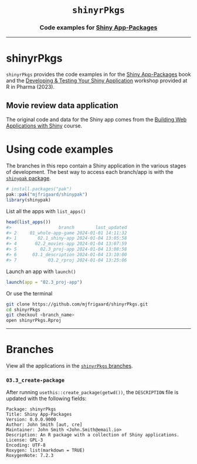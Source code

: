 <h1 align="center"> <code>shinyrPkgs</code> </h1>

<h3 align="center"> Code examples for <a href="https://mjfrigaard.github.io/shinyap/"> Shiny App-Packages </a> </h3>

<hr>

# shinyrPkgs

`shinyrPkgs` provides the code examples in for the [Shiny App-Packages](https://mjfrigaard.github.io/shiny-app-pkgs/) book and the [Developing & Testing Your Shiny Application](https://mjfrigaard.github.io/dev-test-shiny/) workshop provided at R in Pharma (2023).

## Movie review data application

The original code and data for the Shiny app comes from the [Building Web Applications with Shiny](https://rstudio-education.github.io/shiny-course/) course.

# Using code examples

The branches in this repo contain a Shiny application in the various stages of development. The best way to access each branch/app is with the [`shinypak` package](https://mjfrigaard.github.io/shinypak/). 

```r
# install.packages("pak")
pak::pak("mjfrigaard/shinypak")
library(shinypak)
```

List all the apps with `list_apps()`


```r
head(list_apps())
#>                  branch        last_updated
#> 2     01_whole-app-game 2024-01-01 14:11:32
#> 1        02.1_shiny-app 2024-01-04 13:05:58
#> 4       02.2_movies-app 2024-01-04 13:07:59
#> 5         02.3_proj-app 2024-01-04 13:08:58
#> 6      03.1_description 2024-01-04 13:10:00
#> 7            03.2_rproj 2024-01-04 13:25:06
```

Launch an app with `launch()`

```r
launch(app = "02.3_proj-app")
```

Or use the terminal

``` bash
git clone https://github.com/mjfrigaard/shinyrPkgs.git
cd shinyrPkgs
git checkout <branch_name>
open shinyrPkgs.Rproj
```

------------------------------------------------------------------------

# Branches

View all the applications in the [`shinyrPkgs` branches](https://github.com/mjfrigaard/shinyrPkgs/branches/all).

### `03.3_create-package`

After running `usethis::create_package(getwd())`, the `DESCRIPTION` file is updated with the following fields:

```
Package: shinyrPkgs
Title: Shiny App-Packages
Version: 0.0.0.9000
Author: John Smith [aut, cre]
Maintainer: John Smith <John.Smith@email.io>
Description: An R package with a collection of Shiny applications.
License: GPL-3
Encoding: UTF-8
Roxygen: list(markdown = TRUE)
RoxygenNote: 7.2.3

```


